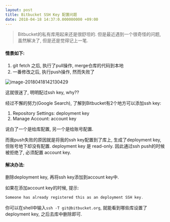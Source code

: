 ```yaml
---
layout: post
title: Bitbucket SSH Key 配置问题
date: 2018-04-18 14:37:0.000000000 +09:00
---
```


> Bitbucket的私有库用起来还是很舒坦的. 但是最近遇到一个很奇怪的问题, 虽然解决了, 但是还是觉得记上一笔.

#### 情景如下: 

1. git fetch 之后, 执行了pull操作, merge仓库的代码到本地
2. 一番修改之后, 执行push操作, 然而失败了

![image-20180418142130429](https://github.com/ZX-ZhouXiao/MarkDown-Photos/blob/master/image-20180418142130429.png?raw=true)

这就很迷了, 明明配过ssh key, why??



经过不懈的努力(Google Search), 了解到Bitbucket有2个地方可以添加ssh key:

1. Repository Settings: deployment key
2. Manage Account: account key

说白了一个是给库配置, 另一个是给账号配置.

而我push失败的原因就是将我的ssh key配置到了库上, 生成了deployment key, 但账号地下却没有配置. deployment key 是 read-only. 因此通过ssh push的时候被拒绝了, 必须配置 account key.



#### 解决办法:

删除deployment key, 再将ssh key添加到account key中.

如果在添加account key的时候, 提示:

```objective-c
Someone has already registered this as an deployment SSH key.
```

你可以在shell中输入`ssh -T git@bitbucket.org`, 就能看到哪些库设置了deployment key, 之后去库中删除即可.
